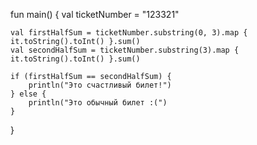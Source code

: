 fun main() {
    val ticketNumber = "123321"

    val firstHalfSum = ticketNumber.substring(0, 3).map { it.toString().toInt() }.sum()
    val secondHalfSum = ticketNumber.substring(3).map { it.toString().toInt() }.sum()

    if (firstHalfSum == secondHalfSum) {
        println("Это счастливый билет!")
    } else {
        println("Это обычный билет :(")
    }
}
